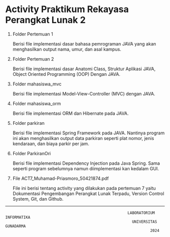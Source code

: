 # Activity Praktikum Rekayasa Perangkat Lunak 2

1. Folder Pertemuan 1
   
   Berisi file implementasi dasar bahasa pemrograman JAVA yang akan menghasilkan output nama, umur, dan asal kampus.

2. Folder Pertemuan 2
   
   Berisi file implementasi dasar Anatomi Class, Struktur Aplikasi JAVA, Object Oriented Programming (OOP) Dengan JAVA.

3. Folder mahasiswa_mvc
   
   Berisi file implementasi Model-View-Controller (MVC) dengan JAVA.

4. Folder mahasiswa_orm
   
   Berisi file implementasi ORM dan Hibernate pada JAVA.

5. Folder parkiran
    
   Berisi file implementasi Spring Framework pada JAVA. Nantinya program ini akan menghasilkan output data parkiran seperti plat nomor, jenis kendaraan, dan biaya parkir per jam.

6. Folder ParkiranOri
    
   Berisi file implementasi Dependency Injection pada Java Spring. Sama seperti program sebelumnya namun diimplementasi kan kedalam GUI.

7. File ACT7_Muhamad-Priasmoro_50421874.pdf
    
   File ini berisi tentang activity yang dilakukan pada pertemuan 7 yaitu Dokumentasi Pengembangan Perangkat Lunak Terpadu, Version Control System, Git, dan Github.
   

---

                                                          LABORATORIUM INFORMATIKA  
                                                            UNIVERSITAS GUNADARMA  
                                                                    2024
